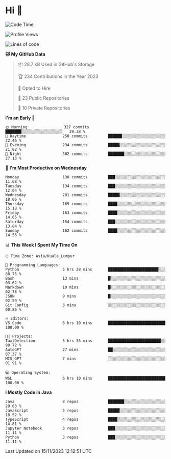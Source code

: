 <h1>Hi 👋</h1>

<!--START_SECTION:waka-->
![Code Time](http://img.shields.io/badge/Code%20Time-421%20hrs%2058%20mins-blue)

![Profile Views](http://img.shields.io/badge/Profile%20Views-0-blue)

![Lines of code](https://img.shields.io/badge/From%20Hello%20World%20I%27ve%20Written-1.2%20million%20lines%20of%20code-blue)

**🐱 My GitHub Data** 

> 📦 28.7 kB Used in GitHub's Storage 
 > 
> 🏆 234 Contributions in the Year 2023
 > 
> 💼 Opted to Hire
 > 
> 📜 23 Public Repositories 
 > 
> 🔑 10 Private Repositories 
 > 
**I'm an Early 🐤** 

```text
🌞 Morning                327 commits         ███████░░░░░░░░░░░░░░░░░░   29.38 % 
🌆 Daytime                250 commits         ██████░░░░░░░░░░░░░░░░░░░   22.46 % 
🌃 Evening                234 commits         █████░░░░░░░░░░░░░░░░░░░░   21.02 % 
🌙 Night                  302 commits         ███████░░░░░░░░░░░░░░░░░░   27.13 % 
```
📅 **I'm Most Productive on Wednesday** 

```text
Monday                   130 commits         ███░░░░░░░░░░░░░░░░░░░░░░   11.68 % 
Tuesday                  134 commits         ███░░░░░░░░░░░░░░░░░░░░░░   12.04 % 
Wednesday                201 commits         █████░░░░░░░░░░░░░░░░░░░░   18.06 % 
Thursday                 169 commits         ████░░░░░░░░░░░░░░░░░░░░░   15.18 % 
Friday                   163 commits         ████░░░░░░░░░░░░░░░░░░░░░   14.65 % 
Saturday                 154 commits         ███░░░░░░░░░░░░░░░░░░░░░░   13.84 % 
Sunday                   162 commits         ████░░░░░░░░░░░░░░░░░░░░░   14.56 % 
```


📊 **This Week I Spent My Time On** 

```text
🕑︎ Time Zone: Asia/Kuala_Lumpur

💬 Programming Languages: 
Python                   5 hrs 28 mins       ██████████████████████░░░   88.75 % 
Bash                     13 mins             █░░░░░░░░░░░░░░░░░░░░░░░░   03.62 % 
Markdown                 10 mins             █░░░░░░░░░░░░░░░░░░░░░░░░   02.78 % 
JSON                     9 mins              █░░░░░░░░░░░░░░░░░░░░░░░░   02.59 % 
Git Config               3 mins              ░░░░░░░░░░░░░░░░░░░░░░░░░   00.86 % 

🔥 Editors: 
VS Code                  6 hrs 10 mins       █████████████████████████   100.00 % 

🐱‍💻 Projects: 
TaxtDetection            5 hrs 35 mins       ███████████████████████░░   90.72 % 
AutoGPT                  27 mins             ██░░░░░░░░░░░░░░░░░░░░░░░   07.37 % 
MIS_GPT                  7 mins              ░░░░░░░░░░░░░░░░░░░░░░░░░   01.91 % 

💻 Operating System: 
WSL                      6 hrs 10 mins       █████████████████████████   100.00 % 
```

**I Mostly Code in Java** 

```text
Java                     8 repos             ███████░░░░░░░░░░░░░░░░░░   29.63 % 
JavaScript               5 repos             █████░░░░░░░░░░░░░░░░░░░░   18.52 % 
TypeScript               4 repos             ████░░░░░░░░░░░░░░░░░░░░░   14.81 % 
Jupyter Notebook         3 repos             ███░░░░░░░░░░░░░░░░░░░░░░   11.11 % 
Python                   3 repos             ███░░░░░░░░░░░░░░░░░░░░░░   11.11 % 
```




 Last Updated on 15/11/2023 12:12:51 UTC
<!--END_SECTION:waka-->
